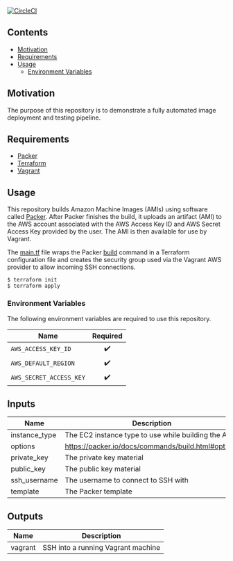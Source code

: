 [![CircleCI](https://img.shields.io/circleci/project/github/jasonwalsh/herzog.svg?style=flat-square)](https://circleci.com/gh/jasonwalsh/herzog)

## Contents

- [Motivation](#motivation)
- [Requirements](#requirements)
- [Usage](#usage)
  - [Environment Variables](#environment-variables)

## Motivation

The purpose of this repository is to demonstrate a fully automated image deployment and testing pipeline.

## Requirements

- [Packer](https://packer.io/downloads.html)
- [Terraform](https://www.terraform.io/downloads.html)
- [Vagrant](https://www.vagrantup.com/downloads.html)

## Usage

This repository builds Amazon Machine Images (AMIs) using software called [Packer](https://packer.io/). After Packer finishes the build, it uploads an artifact (AMI) to the AWS account associated with the AWS Access Key ID and AWS Secret Access Key provided by the user. The AMI is then available for use by Vagrant.

The [main.tf](main.tf) file wraps the Packer [build](https://packer.io/docs/commands/build.html) command in a Terraform configuration file and creates the security group used via the Vagrant AWS provider to allow incoming SSH connections.

    $ terraform init
    $ terraform apply

### Environment Variables

The following environment variables are required to use this repository.

| Name                    | Required           |
|-------------------------|:------------------:|
| `AWS_ACCESS_KEY_ID`     | :heavy_check_mark: |
| `AWS_DEFAULT_REGION`    | :heavy_check_mark: |
| `AWS_SECRET_ACCESS_KEY` | :heavy_check_mark: |

## Inputs

| Name | Description | Type | Default | Required |
|------|-------------|:----:|:-----:|:-----:|
| instance\_type | The EC2 instance type to use while building the AMI | string | `"t2.small"` | no |
| options | https://packer.io/docs/commands/build.html#options | map | `<map>` | no |
| private\_key | The private key material | string | `"~/.ssh/id_rsa"` | no |
| public\_key | The public key material | string | `"~/.ssh/id_rsa.pub"` | no |
| ssh\_username | The username to connect to SSH with | string | n/a | yes |
| template | The Packer template | string | n/a | yes |

## Outputs

| Name | Description |
|------|-------------|
| vagrant | SSH into a running Vagrant machine |
